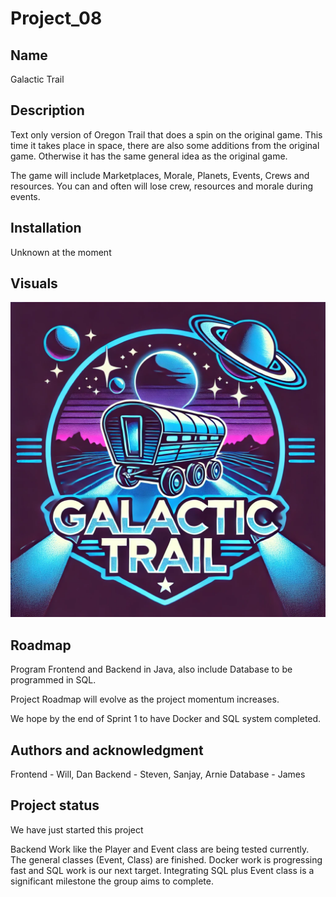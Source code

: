 # Project_08

## Name
Galactic Trail

## Description
Text only version of Oregon Trail that does a spin on the original game. This time it takes place in space, there are also some additions
from the original game. Otherwise it has the same general idea as the original game.

The game will include Marketplaces, Morale, Planets, Events, Crews and resources. 
You can and often will lose crew, resources and morale during events. 

## Installation
Unknown at the moment

## Visuals

![Logo](LOGO.png)

## Roadmap
Program Frontend and Backend in Java, also include Database to be programmed in SQL. 

Project Roadmap will evolve as the project momentum increases.

We hope by the end of Sprint 1 to have Docker and SQL system completed. 

## Authors and acknowledgment
Frontend - Will, Dan
Backend - Steven, Sanjay, Arnie
Database - James

## Project status

We have just started this project

Backend Work like the Player and Event class are being tested currently. The general classes (Event, Class) are finished. 
Docker work is progressing fast and SQL work is our next target.
Integrating SQL plus Event class is a significant milestone the group aims to complete. 
